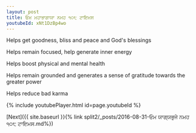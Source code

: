 ```yaml
---
layout: post
title: ਓਮ ਮਹਾਭਾਗਾਯਾ ਨਮਹ ੧੦੮ ਟਾਇਮਸ
youtubeId: xNt1DzBp4wo
---
```

 
 
Helps get goodness, bliss and peace and God's blessings
 
Helps remain focused, help generate inner energy 
 
Helps boost physical and mental health 
 
Helps remain grounded and generates a sense of gratitude towards the greater power 
 
Helps reduce bad karma
 
 
 
 


{% include youtubePlayer.html id=page.youtubeId %}
 
[Next]({{ site.baseurl }}{% link  split2/_posts/2016-08-31-ਓਮ ਯਾਗ੍ਯਭੁਜੇ ਨਮਹ ੧੦੮ ਟਾਇਮਸ.md%})
 
